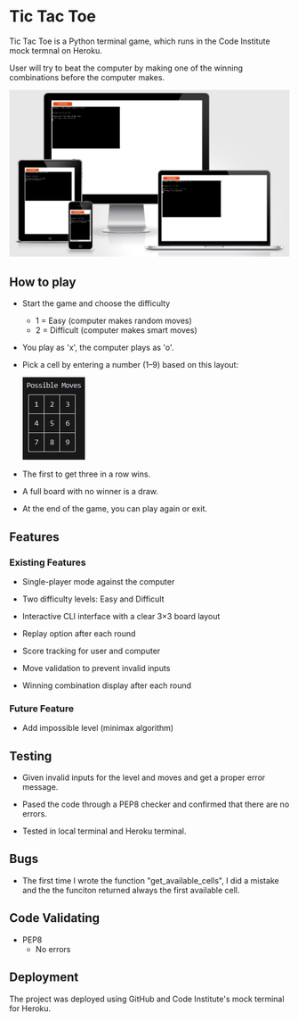 # Tic Tac Toe

Tic Tac Toe is a Python terminal game, which runs in the Code Institute mock termnal on Heroku.

User will try to beat the computer by making one of the winning combinations before the computer makes.

![Tic Tac Toe](tic-tac-toe.PNG)

## How to play

- Start the game and choose the difficulty
    - 1 = Easy (computer makes random moves)
    - 2 = Difficult (computer makes smart moves)

- You play as 'x', the computer plays as 'o'.

- Pick a cell by entering a number (1–9) based on this layout:

    ![Possible Moves](tic-tac-toe-possible-moves.PNG)

- The first to get three in a row wins.

- A full board with no winner is a draw.

- At the end of the game, you can play again or exit.

## Features

### Existing Features

- Single-player mode against the computer

- Two difficulty levels: Easy and Difficult

- Interactive CLI interface with a clear 3×3 board layout

- Replay option after each round

- Score tracking for user and computer

- Move validation to prevent invalid inputs

- Winning combination display after each round

### Future Feature

- Add impossible level (minimax algorithm)

## Testing

- Given invalid inputs for the level and moves and get a proper error message.

- Pased the code through a PEP8 checker and confirmed that there are no errors.

- Tested in local terminal and Heroku terminal.

## Bugs

- The first time I wrote the function "get_available_cells", I did a mistake and the the funciton returned always the first available cell.

## Code Validating

- PEP8
    - No errors

## Deployment

The project was deployed using GitHub and Code Institute's mock terminal for Heroku.
